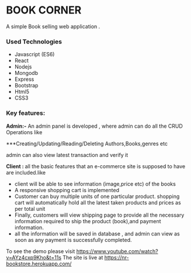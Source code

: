 # BOOK CORNER

A simple Book selling web application . 

<h3>Used Technologies </h3>

* Javascript (ES6)
* React
* Nodejs
* Mongodb
* Express
* Bootstrap
* Html5
* CSS3

### Key features:

<strong>Admin:-</strong> An admin panel is developed , where admin can do all the CRUD Operations like

 ***Creating/Updating/Reading/Deleting  Authors,Books,genres etc
 
 admin can also view latest transaction and verify it
 
 
<strong>Client : </strong> all the basic features that an e-commerce site is supposed to have are included.like


* client will be able to see information (image,price etc) of the books
*  A responsive shopping cart is implemented
*  Customer can buy multiple units of one particular product. shopping cart will automatically hold all the latest taken products and prices as per total unit
*  Finally, customers will view shipping page to provide all the necessary information required to ship the product (book),and payment information.
*  all the information will be saved in database , and admin can view as soon as any payment is successfully completed.



To see the demo please visit  https://www.youtube.com/watch?v=AYz4cxp9Kho&t=11s
The site is live at https://nr-bookstore.herokuapp.com/ 
